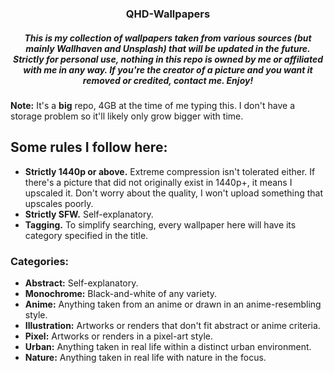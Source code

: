 <h3 align="center">
QHD-Wallpapers
 <h5 align="center">
This is my collection of wallpapers taken from various sources (but mainly Wallhaven and Unsplash) that will be updated in the future. Strictly for personal use, nothing in this repo is owned by me or affiliated with me in any way. If you're the creator of a picture and you want it removed or credited, contact me. Enjoy!
 </h5>
</h3>

**Note:** It's a **big** repo, 4GB at the time of me typing this. I don't have a storage problem so it'll likely only grow bigger with time.

## **Some rules I follow here:**
-  **Strictly 1440p or above.** Extreme compression isn't tolerated either. If there's a picture that did not originally exist in 1440p+, it means I upscaled it. Don't worry about the quality, I won't upload something that upscales poorly.
-  **Strictly SFW.** Self-explanatory.
-  **Tagging.** To simplify searching, every wallpaper here will have its category specified in the title.

 ### **Categories:**
 - **Abstract:** Self-explanatory.
 - **Monochrome:** Black-and-white of any variety.
 - **Anime:** Anything taken from an anime or drawn in an anime-resembling style.
 - **Illustration:** Artworks or renders that don't fit abstract or anime criteria.
 - **Pixel:** Artworks or renders in a pixel-art style.
 - **Urban:** Anything taken in real life within a distinct urban environment.
 - **Nature:** Anything taken in real life with nature in the focus.
